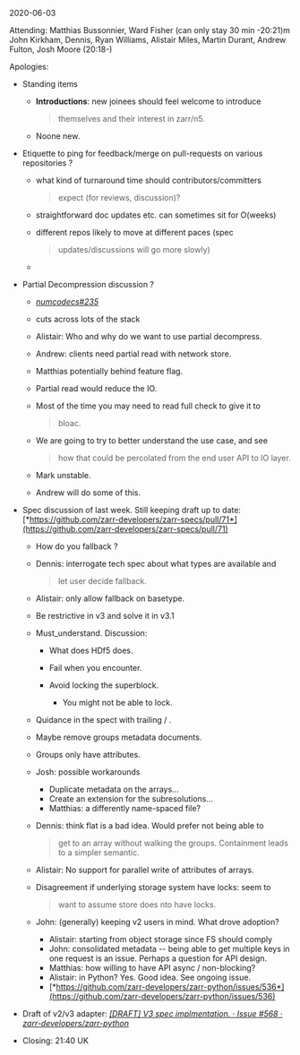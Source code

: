 <span id="anchor-51"></span>2020-06-03

Attending: Matthias Bussonnier, Ward Fisher (can only stay 30 min
-20:21)m John Kirkham, Dennis, Ryan Williams, Alistair Miles, Martin
Durant, Andrew Fulton, Josh Moore (20:18-)

Apologies:

-   Standing items

    -   **Introductions**: new joinees should feel welcome to introduce
        > themselves and their interest in zarr/n5.

    -   Noone new.

-   Etiquette to ping for feedback/merge on pull-requests on various
    repositories ?

    -   what kind of turnaround time should contributors/committers
        > expect (for reviews, discussion)?

    -   straightforward doc updates etc. can sometimes sit for O(weeks)

    -   different repos likely to move at different paces (spec
        > updates/discussions will go more slowly)

    -   

-   Partial Decompression discussion ?

    -   [*numcodecs#235*](https://github.com/zarr-developers/numcodecs/pull/235)

    -   cuts across lots of the stack

    -   Alistair: Who and why do we want to use partial decompress.

    -   Andrew: clients need partial read with network store.

    -   Matthias potentially behind feature flag.

    -   Partial read would reduce the IO.

    -   Most of the time you may need to read full check to give it to
        > bloac.

    -   We are going to try to better understand the use case, and see
        > how that could be percolated from the end user API to IO
        > layer.

    -   Mark unstable.

    -   Andrew will do some of this.

-   Spec discussion of last week. Still keeping draft up to date:
    [*https://github.com/zarr-developers/zarr-specs/pull/71*](https://github.com/zarr-developers/zarr-specs/pull/71)

    -   How do you fallback ?

    -   Dennis: interrogate tech spec about what types are available and
        > let user decide fallback.

    -   Alistair: only allow fallback on basetype.

    -   Be restrictive in v3 and solve it in v3.1

    -   Must_understand. Discussion:

        -   What does HDf5 does.

        -   Fail when you encounter.

        -   Avoid locking the superblock.

            -   You might not be able to lock.

    -   Quidance in the spect with trailing / .

    -   Maybe remove groups metadata documents.

    -   Groups only have attributes.

    -   Josh: possible workarounds

        -   Duplicate metadata on the arrays...
        -   Create an extension for the subresolutions...
        -   Matthias: a differently name-spaced file?

    -   Dennis: think flat is a bad idea. Would prefer not being able to
        > get to an array without walking the groups. Containment leads
        > to a simpler semantic.

    -   Alistair: No support for parallel write of attributes of arrays.

    -   Disagreement if underlying storage system have locks: seem to
        > want to assume store does nto have locks.

    -   John: (generally) keeping v2 users in mind. What drove adoption?

        -   Alistair: starting from object storage since FS should
            comply
        -   John: consolidated metadata -- being able to get multiple
            keys in one request is an issue. Perhaps a question for API
            design.
        -   Matthias: how willing to have API async / non-blocking?
        -   Alistair: in Python? Yes. Good idea. See ongoing issue.
        -   [*https://github.com/zarr-developers/zarr-python/issues/536*](https://github.com/zarr-developers/zarr-python/issues/536)

-   Draft of v2/v3 adapter: [*\[DRAFT\] V3 spec implmentation. · Issue
    \#568 ·
    zarr-developers/zarr-python*](https://github.com/zarr-developers/zarr-python/pull/568)

-   Closing: 21:40 UK

